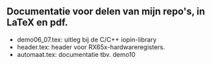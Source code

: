 Documentatie voor delen van mijn repo's, in LaTeX en pdf.
---

- demo06_07.tex: uitleg bij de C/C++ iopin-library
- header.tex: header voor RX65x-hardwareregisters.
- automaat.tex: documentatie tbv. demo10
